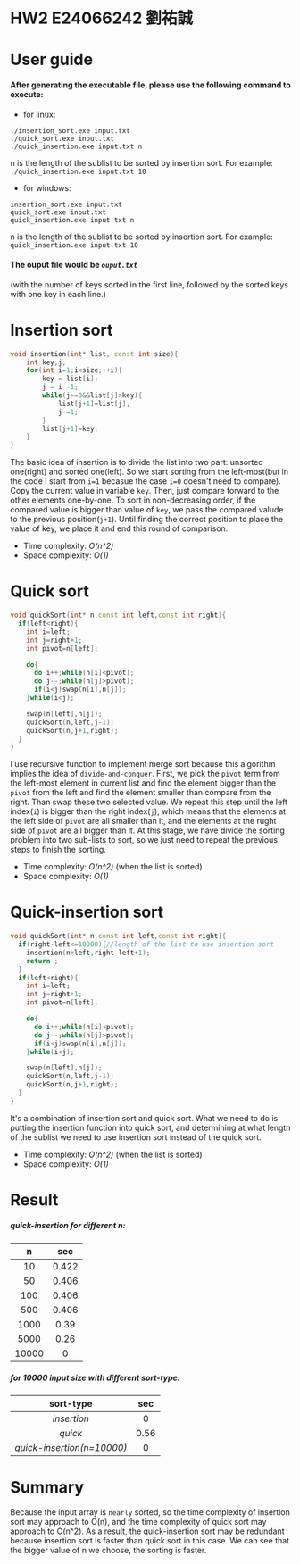 # HW2 E24066242 劉祐誠

# User guide
#### After generating the executable file, please use the following command to execute:
* for linux:
```
./insertion_sort.exe input.txt
./quick_sort.exe input.txt
./quick_insertion.exe input.txt n
```
n is the length of the sublist to be sorted by insertion sort. For example:
 ```./quick_insertion.exe input.txt 10 ```
* for windows:
```
insertion_sort.exe input.txt
quick_sort.exe input.txt
quick_insertion.exe input.txt n
```
n is the length of the sublist to be sorted by insertion sort. For example:
```quick_insertion.exe input.txt 10```

#### The ouput file would be _`ouput.txt`_
(with the number of keys sorted in the first line, followed by the sorted keys with one key in each line.)

# Insertion sort
```cpp
void insertion(int* list, const int size){
	int key,j;
	for(int i=1;i<size;++i){
		key = list[i];
		j = i -1;
		while(j>=0&&list[j]>key){
			list[j+1]=list[j];
			j-=1;
		}
		list[j+1]=key;
	}
}
```
The basic idea of insertion is to divide the list into two part: unsorted one(right) and sorted one(left). So we start sorting from the left-most(but in the code I start from `i=1` becasue the case `i=0` doesn't need to compare). Copy the current value in variable `key`. Then, just compare forward to the other elements one-by-one. To sort in non-decreasing order, if the compared value is bigger than value of `key`, we pass the compared valude to the previous position(`j+1`). Until finding the correct position to place the value of key, we place it and end this round of comparison.

* Time complexity: _O(n^2)_
* Space complexity: _O(1)_

# Quick sort
```cpp
void quickSort(int* n,const int left,const int right){
  if(left<right){
    int i=left;
    int j=right+1;
    int pivot=n[left];

    do{
      do i++;while(n[i]<pivot);
      do j--;while(n[j]>pivot);
      if(i<j)swap(n[i],n[j]);
    }while(i<j);

    swap(n[left],n[j]);
    quickSort(n,left,j-1);
    quickSort(n,j+1,right);
  }
}
```
I use recursive function to implement merge sort because this algorithm implies the idea of `divide-and-conquer`.
First, we pick the `pivot` term from the left-most element in current list and find the element bigger than the `pivot` from the left and find the element smaller than compare from the right. Than swap these two selected value. We repeat this step until the left index(`i`) is bigger than the right index(`j`), which means that the elements at the left side of `pivot` are all smaller than it, and the elements at the rught side of `pivot` are all bigger than it. At this stage, we have divide the sorting problem into two sub-lists to sort, so we just need to repeat the previous steps to finish the sorting.

* Time complexity: _O(n^2)_ (when the list is sorted)
* Space complexity: _O(1)_
# Quick-insertion sort
```cpp
void quickSort(int* n,const int left,const int right){
  if(right-left<=10000){//length of the list to use insertion sort
    insertion(n+left,right-left+1);
    return ;
  }
  if(left<right){
    int i=left;
    int j=right+1;
    int pivot=n[left];

    do{
      do i++;while(n[i]<pivot);
      do j--;while(n[j]>pivot);
      if(i<j)swap(n[i],n[j]);
    }while(i<j);

    swap(n[left],n[j]);
    quickSort(n,left,j-1);
    quickSort(n,j+1,right);
  }
}

```
It's a combination of insertion sort and quick sort. What we need to do is putting the insertion function into quick sort, and determining at what length of the sublist we need to use insertion sort instead of the quick sort.

* Time complexity: _O(n^2)_ (when the list is sorted)
* Space complexity: _O(1)_
# Result

##### quick-insertion for different n:
|n    | sec |
|:--: |:---:|
|10   |0.422|
|50   |0.406|
|100  |0.406|
|500  |0.406|
|1000 |0.39 |
|5000 |0.26 |
|10000|0    |


##### for 10000 input size with different sort-type:

|sort-type                  | sec |
|:------------:             |:---:|
| _insertion_               |  0  |
| _quick_                   | 0.56|
| _quick-insertion(n=10000)_| 0   |

# Summary
Because the input array is `nearly` sorted, so the time complexity of insertion sort may approach to O(n), and the time complexity of quick sort may approach to O(n^2). As a result, the quick-insertion sort may be redundant because insertion sort is faster than quick sort in this case. We can see that the bigger value of n we choose, the sorting is faster.
